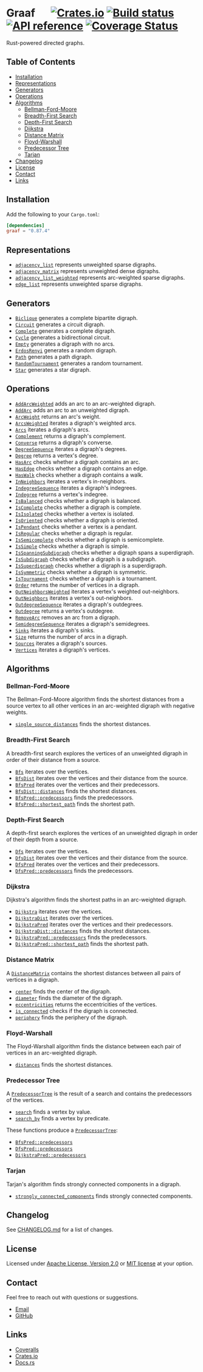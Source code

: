 # Graaf &emsp; [![Crates.io](https://img.shields.io/crates/v/graaf.svg)](https://crates.io/crates/graaf) [![Build status](https://github.com/bsdrks/graaf/actions/workflows/rust.yml/badge.svg)](https://github.com/bsdrks/graaf/actions) [![API reference](https://docs.rs/graaf/badge.svg)](https://docs.rs/graaf) [![Coverage Status](https://coveralls.io/repos/github/bsdrks/graaf/badge.svg?branch=main)](https://coveralls.io/github/bsdrks/graaf?branch=main)

Rust-powered directed graphs.

## Table of Contents

- [Installation](#installation)
- [Representations](#representations)
- [Generators](#generators)
- [Operations](#operations)
- [Algorithms](#algorithms)
  - [Bellman-Ford-Moore](#bellman-ford-moore)
  - [Breadth-First Search](#breadth-first-search)
  - [Depth-First Search](#depth-first-search)
  - [Dijkstra](#dijkstra)
  - [Distance Matrix](#distance-matrix)
  - [Floyd-Warshall](#floyd-warshall)
  - [Predecessor Tree](#predecessor-tree)
  - [Tarjan](#tarjan)
- [Changelog](#changelog)
- [License](#license)
- [Contact](#contact)
- [Links](#links)

## Installation

Add the following to your `Cargo.toml`:

```toml
[dependencies]
graaf = "0.87.4"
```

## Representations

- [`adjacency_list`](https://docs.rs/graaf/latest/graaf/adjacency_list/digraph/struct.Digraph.html) represents unweighted sparse digraphs.
- [`adjacency_matrix`](https://docs.rs/graaf/latest/graaf/adjacency_matrix/digraph/struct.Digraph.html) represents unweighted dense digraphs.
- [`adjacency_list_weighted`](https://docs.rs/graaf/latest/graaf/adjacency_list_weighted/digraph/struct.Digraph.html) represents arc-weighted sparse digraphs.
- [`edge_list`](https://docs.rs/graaf/latest/graaf/edge_list/digraph/struct.Digraph.html) represents unweighted sparse digraphs.

## Generators

- [`Biclique`] generates a complete bipartite digraph.
- [`Circuit`] generates a circuit digraph.
- [`Complete`] generates a complete digraph.
- [`Cycle`] generates a bidirectional circuit.
- [`Empty`] generates a digraph with no arcs.
- [`ErdosRenyi`] generates a random digraph.
- [`Path`] generates a path digraph.
- [`RandomTournament`] generates a random tournament.
- [`Star`] generates a star digraph.

## Operations

- [`AddArcWeighted`] adds an arc to an arc-weighted digraph.
- [`AddArc`] adds an arc to an unweighted digraph.
- [`ArcWeight`] returns an arc's weight.
- [`ArcsWeighted`] iterates a digraph's weighted arcs.
- [`Arcs`] iterates a digraph's arcs.
- [`Complement`] returns a digraph's complement.
- [`Converse`] returns a digraph's converse.
- [`DegreeSequence`] iterates a digraph's degrees.
- [`Degree`] returns a vertex's degree.
- [`HasArc`] checks whether a digraph contains an arc.
- [`HasEdge`] checks whether a digraph contains an edge.
- [`HasWalk`] checks whether a digraph contains a walk.
- [`InNeighbors`] iterates a vertex's in-neighbors.
- [`IndegreeSequence`] iterates a digraph's indegrees.
- [`Indegree`] returns a vertex's indegree.
- [`IsBalanced`] checks whether a digraph is balanced.
- [`IsComplete`] checks whether a digraph is complete.
- [`IsIsolated`] checks whether a vertex is isolated.
- [`IsOriented`] checks whether a digraph is oriented.
- [`IsPendant`] checks whether a vertex is a pendant.
- [`IsRegular`] checks whether a digraph is regular.
- [`IsSemicomplete`] checks whether a digraph is semicomplete.
- [`IsSimple`] checks whether a digraph is simple.
- [`IsSpanningSubdigraph`] checks whether a digraph spans a superdigraph.
- [`IsSubdigraph`] checks whether a digraph is a subdigraph.
- [`IsSuperdigraph`] checks whether a digraph is a superdigraph.
- [`IsSymmetric`] checks whether a digraph is symmetric.
- [`IsTournament`] checks whether a digraph is a tournament.
- [`Order`] returns the number of vertices in a digraph.
- [`OutNeighborsWeighted`] iterates a vertex's weighted out-neighbors.
- [`OutNeighbors`] iterates a vertex's out-neighbors.
- [`OutdegreeSequence`] iterates a digraph's outdegrees.
- [`Outdegree`] returns a vertex's outdegree.
- [`RemoveArc`] removes an arc from a digraph.
- [`SemidegreeSequence`] iterates a digraph's semidegrees.
- [`Sinks`] iterates a digraph's sinks.
- [`Size`] returns the number of arcs in a digraph.
- [`Sources`] iterates a digraph's sources.
- [`Vertices`] iterates a digraph's vertices.

## Algorithms

### Bellman-Ford-Moore

The Bellman-Ford-Moore algorithm finds the shortest distances from a source vertex to all other vertices in an arc-weighted digraph with negative weights.

- [`single_source_distances`](https://docs.rs/graaf/latest/graaf/algo/bellman_ford_moore/fn.single_source_distances.html) finds the shortest distances.

### Breadth-First Search

A breadth-first search explores the vertices of an unweighted digraph in order of their distance from a source.

- [`Bfs`](https://docs.rs/graaf/latest/graaf/algo/bfs/struct.Bfs.html) iterates over the vertices.
- [`BfsDist`](https://docs.rs/graaf/latest/graaf/algo/bfs_dist/struct.BfsDist.html) iterates over the vertices and their distance from the source.
- [`BfsPred`](https://docs.rs/graaf/latest/graaf/algo/bfs_pred/struct.BfsPred.html) iterates over the vertices and their predecessors.
- [`BfsDist::distances`](https://docs.rs/graaf/latest/graaf/algo/bfs_dist/struct.BfsDist.html#method.distances) finds the shortest distances.
- [`BfsPred::predecessors`](https://docs.rs/graaf/latest/graaf/algo/bfs_pred/struct.BfsPred.html#method.predecessors) finds the predecessors.
- [`BfsPred::shortest_path`](https://docs.rs/graaf/latest/graaf/algo/bfs_pred/struct.BfsPred.html#method.shortest_path) finds the shortest path.

### Depth-First Search

A depth-first search explores the vertices of an unweighted digraph in order of their depth from a source.

- [`Dfs`](https://docs.rs/graaf/latest/graaf/algo/dfs/struct.Dfs.html) iterates over the vertices.
- [`DfsDist`](https://docs.rs/graaf/latest/graaf/algo/dfs_dist/struct.DfsDist.html) iterates over the vertices and their distance from the source.
- [`DfsPred`](https://docs.rs/graaf/latest/graaf/algo/dfs_pred/struct.DfsPred.html) iterates over the vertices and their predecessors.
- [`DfsPred::predecessors`](https://docs.rs/graaf/latest/graaf/algo/dfs_pred/struct.DfsPred.html#method.predecessors) finds the predecessors.

### Dijkstra

Dijkstra's algorithm finds the shortest paths in an arc-weighted digraph.

- [`Dijkstra`](https://docs.rs/graaf/latest/graaf/algo/dijkstra/struct.Dijkstra.html) iterates over the vertices.
- [`DijkstraDist`](https://docs.rs/graaf/latest/graaf/algo/dijkstra_dist/struct.DijkstraDist.html) iterates over the vertices.
- [`DijkstraPred`](https://docs.rs/graaf/latest/graaf/algo/dijkstra_pred/struct.DijkstraPred.html) iterates over the vertices and their predecessors.
- [`DijkstraDist::distances`](https://docs.rs/graaf/latest/graaf/algo/dijkstra_dist/struct.DijkstraDist.html#method.distances) finds the shortest distances.
- [`DijkstraPred::predecessors`](https://docs.rs/graaf/latest/graaf/algo/dijkstra_pred/struct.DijkstraPred.html#method.predecessors) finds the predecessors.
- [`DijkstraPred::shortest_path`](https://docs.rs/graaf/latest/graaf/algo/dijkstra_pred/struct.DijkstraPred.html#method.shortest_path) finds the shortest path.

### Distance Matrix

A [`DistanceMatrix`](https://docs.rs/graaf/latest/graaf/algo/distance_matrix/struct.DistanceMatrix.html) contains the shortest distances between all pairs of vertices in a digraph.

- [`center`](https://docs.rs/graaf/latest/graaf/algo/distance_matrix/struct.DistanceMatrix.html#method.center) finds the center of the digraph.
- [`diameter`](https://docs.rs/graaf/latest/graaf/algo/distance_matrix/struct.DistanceMatrix.html#method.diameter) finds the diameter of the digraph.
- [`eccentricities`](https://docs.rs/graaf/latest/graaf/algo/distance_matrix/struct.DistanceMatrix.html#method.eccentricities) returns the eccentricities of the vertices.
- [`is_connected`](https://docs.rs/graaf/latest/graaf/algo/distance_matrix/struct.DistanceMatrix.html#method.is_connected) checks if the digraph is connected.
- [`periphery`](https://docs.rs/graaf/latest/graaf/algo/distance_matrix/struct.DistanceMatrix.html#method.periphery) finds the periphery of the digraph.

### Floyd-Warshall

The Floyd-Warshall algorithm finds the distance between each pair of vertices in an arc-weighted digraph.

- [`distances`](https://docs.rs/graaf/latest/graaf/algo/floyd_warshall/fn.distances.html) finds the shortest distances.

### Predecessor Tree

A [`PredecessorTree`](https://docs.rs/graaf/latest/graaf/algo/predecessor_tree/struct.PredecessorTree.html) is the result of a search and contains the predecessors of the vertices.

- [`search`](https://docs.rs/graaf/latest/graaf/algo/predecessor_tree/struct.PredecessorTree.html#method.search) finds a vertex by value.
- [`search_by`](https://docs.rs/graaf/latest/graaf/algo/predecessor_tree/struct.PredecessorTree.html#method.search_by) finds a vertex by predicate.

These functions produce a [`PredecessorTree`](https://docs.rs/graaf/latest/graaf/algo/predecessor_tree/struct.PredecessorTree.html):

- [`BfsPred::predecessors`](https://docs.rs/graaf/latest/graaf/algo/bfs_pred/struct.BfsPred.html#method.predecessors)
- [`DfsPred::predecessors`](https://docs.rs/graaf/latest/graaf/algo/dfs_pred/struct.DfsPred.html#method.predecessors)
- [`DijkstraPred::predecessors`](https://docs.rs/graaf/latest/graaf/algo/dijkstra_pred/struct.DijkstraPred.html#method.predecessors)

### Tarjan

Tarjan's algorithm finds strongly connected components in a digraph.

- [`strongly_connected_components`](https://docs.rs/graaf/latest/graaf/algo/tarjan/fn.strongly_connected_components.html) finds strongly connected components.

[`AddArcWeighted`]: https://docs.rs/graaf/latest/graaf/op/add_arc_weighted/trait.AddArcWeighted.html
[`AddArc`]: https://docs.rs/graaf/latest/graaf/op/add_arc/trait.AddArc.html
[`ArcWeight`]: https://docs.rs/graaf/latest/graaf/op/arc_weight/trait.ArcWeight.html
[`ArcsWeighted`]: https://docs.rs/graaf/latest/graaf/op/arcs_weighted/trait.ArcsWeighted.html
[`Arcs`]: https://docs.rs/graaf/latest/graaf/op/arcs/trait.Arcs.html
[`Biclique`]: https://docs.rs/graaf/latest/graaf/gen/biclique/trait.Biclique.html
[`Circuit`]: https://docs.rs/graaf/latest/graaf/gen/circuit/trait.Circuit.html
[`Complement`]: https://docs.rs/graaf/latest/graaf/op/complement/trait.Complement.html
[`Complete`]: https://docs.rs/graaf/latest/graaf/gen/complete/trait.Complete.html
[`Converse`]: https://docs.rs/graaf/latest/graaf/op/converse/trait.Converse.html
[`Cycle`]: https://docs.rs/graaf/latest/graaf/gen/cycle/trait.Cycle.html
[`Degree`]: https://docs.rs/graaf/latest/graaf/op/degree/trait.Degree.html
[`DegreeSequence`]: https://docs.rs/graaf/latest/graaf/op/degree_sequence/trait.DegreeSequence.html
[`Empty`]: https://docs.rs/graaf/latest/graaf/gen/empty/trait.Empty.html
[`ErdosRenyi`]: https://docs.rs/graaf/latest/graaf/gen/erdos_renyi/trait.ErdosRenyi.html
[`HasArc`]: https://docs.rs/graaf/latest/graaf/op/has_arc/trait.HasArc.html
[`HasEdge`]: https://docs.rs/graaf/latest/graaf/op/has_edge/trait.HasEdge.html
[`HasWalk`]: https://docs.rs/graaf/latest/graaf/op/has_walk/trait.HasWalk.html
[`InNeighbors`]: https://docs.rs/graaf/latest/graaf/op/in_neighbors/trait.InNeighbors.html
[`IndegreeSequence`]: https://docs.rs/graaf/latest/graaf/op/indegree_sequence/trait.IndegreeSequence.html
[`Indegree`]: https://docs.rs/graaf/latest/graaf/op/indegree/trait.Indegree.html
[`IsBalanced`]: https://docs.rs/graaf/latest/graaf/op/is_balanced/trait.IsBalanced.html
[`IsComplete`]: https://docs.rs/graaf/latest/graaf/op/is_complete/trait.IsComplete.html
[`IsIsolated`]: https://docs.rs/graaf/latest/graaf/op/is_isolated/trait.IsIsolated.html
[`IsOriented`]: https://docs.rs/graaf/latest/graaf/op/is_oriented/trait.IsOriented.html
[`IsPendant`]: https://docs.rs/graaf/latest/graaf/op/is_pendant/trait.IsPendant.html
[`IsRegular`]: https://docs.rs/graaf/latest/graaf/op/is_regular/trait.IsRegular.html
[`IsSemicomplete`]: https://docs.rs/graaf/latest/graaf/op/is_semicomplete/trait.IsSemicomplete.html
[`IsSimple`]: https://docs.rs/graaf/latest/graaf/op/is_simple/trait.IsSimple.html
[`IsSpanningSubdigraph`]: https://docs.rs/graaf/latest/graaf/op/is_spanning_subdigraph/trait.IsSpanningSubdigraph.html
[`IsSubdigraph`]: https://docs.rs/graaf/latest/graaf/op/is_subdigraph/trait.IsSubdigraph.html
[`IsSuperdigraph`]: https://docs.rs/graaf/latest/graaf/op/is_superdigraph/trait.IsSuperdigraph.html
[`IsSymmetric`]: https://docs.rs/graaf/latest/graaf/op/is_symmetric/trait.IsSymmetric.html
[`IsTournament`]: https://docs.rs/graaf/latest/graaf/op/is_tournament/trait.IsTournament.html
[`Order`]: https://docs.rs/graaf/latest/graaf/op/order/trait.Order.html
[`OutNeighborsWeighted`]: https://docs.rs/graaf/latest/graaf/op/out_neighbors_weighted/trait.OutNeighborsWeighted.html
[`OutNeighbors`]: https://docs.rs/graaf/latest/graaf/op/out_neighbors/trait.OutNeighbors.html
[`Outdegree`]: https://docs.rs/graaf/latest/graaf/op/outdegree/trait.Outdegree.html
[`OutdegreeSequence`]: https://docs.rs/graaf/latest/graaf/op/outdegree_sequence/trait.OutdegreeSequence.html
[`Path`]: https://docs.rs/graaf/latest/graaf/gen/path/trait.Path.html
[`RandomTournament`]: https://docs.rs/graaf/latest/graaf/gen/random_tournament/trait.RandomTournament.html
[`RemoveArc`]: https://docs.rs/graaf/latest/graaf/op/remove_arc/trait.RemoveArc.html
[`SemidegreeSequence`]: https://docs.rs/graaf/latest/graaf/op/semidegree_sequence/trait.SemidegreeSequence.html
[`Sinks`]: https://docs.rs/graaf/latest/graaf/op/sinks/trait.Sinks.html
[`Size`]: https://docs.rs/graaf/latest/graaf/op/size/trait.Size.html
[`Sources`]: https://docs.rs/graaf/latest/graaf/op/sources/trait.Sources.html
[`Star`]: https://docs.rs/graaf/latest/graaf/gen/star/trait.Star.html
[`Vertices`]: https://docs.rs/graaf/latest/graaf/op/vertices/trait.Vertices.html

## Changelog

See [CHANGELOG.md] for a list of changes.

## License

Licensed under [Apache License, Version 2.0] or [MIT license] at your option.

[CHANGELOG.md]: https://github.com/bsdrks/graaf/blob/main/CHANGELOG.md
[Apache License, Version 2.0]: LICENSE-APACHE
[MIT license]: LICENSE-MIT

## Contact

Feel free to reach out with questions or suggestions.

- [Email](mailto:bas.dirks@protonmail.com)
- [GitHub](https://github.com/bsdrks/graaf)

## Links

- [Coveralls](https://coveralls.io/github/bsdrks/graaf)
- [Crates.io](https://crates.io/crates/graaf)
- [Docs.rs](https://docs.rs/graaf)
